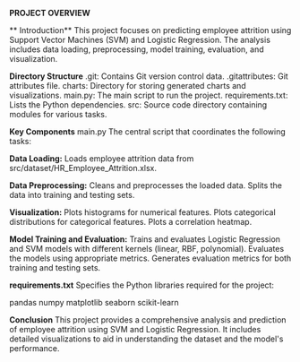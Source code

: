 **PROJECT OVERVIEW**

**
Introduction**
This project focuses on predicting employee attrition using Support Vector Machines (SVM) and Logistic Regression. The analysis includes data loading, preprocessing, model training, evaluation, and visualization.

**Directory Structure**
.git: Contains Git version control data.
.gitattributes: Git attributes file.
charts: Directory for storing generated charts and visualizations.
main.py: The main script to run the project.
requirements.txt: Lists the Python dependencies.
src: Source code directory containing modules for various tasks.

**Key Components**
main.py
The central script that coordinates the following tasks:

**Data Loading:**
Loads employee attrition data from src/dataset/HR_Employee_Attrition.xlsx.

**Data Preprocessing:**
Cleans and preprocesses the loaded data.
Splits the data into training and testing sets.

**Visualization:**
Plots histograms for numerical features.
Plots categorical distributions for categorical features.
Plots a correlation heatmap.

**Model Training and Evaluation:**
Trains and evaluates Logistic Regression and SVM models with different kernels (linear, RBF, polynomial).
Evaluates the models using appropriate metrics.
Generates evaluation metrics for both training and testing sets.

**requirements.txt**
Specifies the Python libraries required for the project:

pandas
numpy
matplotlib
seaborn
scikit-learn

**Conclusion**
This project provides a comprehensive analysis and prediction of employee attrition using SVM and Logistic Regression. It includes detailed visualizations to aid in understanding the dataset and the model's performance. ​
